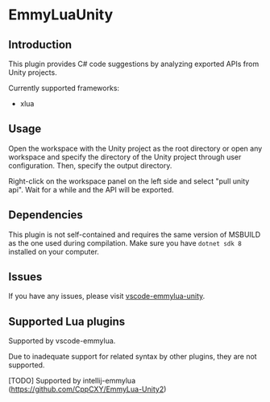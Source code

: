 # EmmyLuaUnity

## Introduction

This plugin provides C# code suggestions by analyzing exported APIs from Unity projects.

Currently supported frameworks:
- xlua

## Usage

Open the workspace with the Unity project as the root directory or open any workspace and specify the directory of the Unity project through user configuration. Then, specify the output directory.

Right-click on the workspace panel on the left side and select "pull unity api". Wait for a while and the API will be exported.

## Dependencies

This plugin is not self-contained and requires the same version of MSBUILD as the one used during compilation. Make sure you have `dotnet sdk 8` installed on your computer.

## Issues

If you have any issues, please visit [vscode-emmylua-unity](https://github.com/CppCXY/VSCode-EmmyLua-Unity).

## Supported Lua plugins

Supported by vscode-emmylua.

Due to inadequate support for related syntax by other plugins, they are not supported.

[TODO] Supported by intellij-emmylua (https://github.com/CppCXY/EmmyLua-Unity2)
